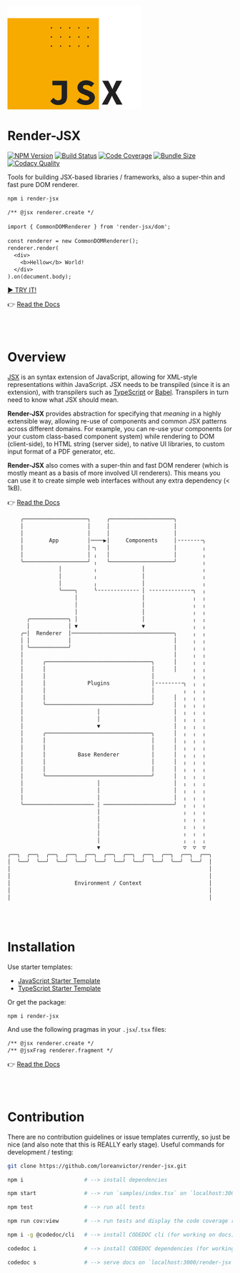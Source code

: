 <img src="/render-jsx-logo.svg" width="300"/>

# Render-JSX
[![NPM Version](https://badgen.net/npm/v/render-jsx?cache=600)](https://www.npmjs.com/package/render-jsx)
[![Build Status](https://travis-ci.org/loreanvictor/render-jsx.svg?branch=master)](https://travis-ci.org/loreanvictor/render-jsx)
[![Code Coverage](https://app.codacy.com/project/badge/Coverage/32af4af651f345fca094a0d1ea2084fe)](https://www.codacy.com/gh/loreanvictor/render-jsx/dashboard?utm_source=github.com&utm_medium=referral&utm_content=loreanvictor/render-jsx&utm_campaign=Badge_Coverage)
[![Bundle Size](https://badgen.net/bundlephobia/minzip/render-jsx?cache=300)](https://bundlephobia.com/result?p=render-jsx@latest)
[![Codacy Quality](https://app.codacy.com/project/badge/Grade/32af4af651f345fca094a0d1ea2084fe)](https://www.codacy.com/gh/loreanvictor/render-jsx/dashboard?utm_source=github.com&amp;utm_medium=referral&amp;utm_content=loreanvictor/render-jsx&amp;utm_campaign=Badge_Grade)

Tools for building JSX-based libraries / frameworks, also a super-thin and fast pure DOM renderer.

```bash
npm i render-jsx
```

```tsx
/** @jsx renderer.create */

import { CommonDOMRenderer } from 'render-jsx/dom';

const renderer = new CommonDOMRenderer();
renderer.render(
  <div>
    <b>Hellow</b> World!
  </div>
).on(document.body);
```
[► TRY IT!](https://stackblitz.com/edit/render-jsx-demo)

👉 [Read the Docs](https://loreanvictor.github.io/render-jsx/)

<br><br>

# Overview

[JSX](https://facebook.github.io/jsx/) is an syntax extension of JavaScript, 
allowing for XML-style representations within JavaScript. JSX needs to be transpiled (since it is an extension),
with transpilers such as [TypeScript](https://www.typescriptlang.org) or [Babel](https://babeljs.io).
Transpilers in turn need to know what JSX should mean.

**Render-JSX** provides abstraction for specifying that _meaning_ in a highly extensible way, allowing re-use
of components and common JSX patterns across different domains.
For example, you can re-use your components (or your custom class-based component system) while rendering to DOM (client-side),
to HTML string (server side), to native UI libraries, to custom input format of a PDF generator, etc.

**Render-JSX** also comes with a super-thin and fast DOM renderer (which is mostly meant as a basis of more involved UI renderers). 
This means you can use it to create simple web interfaces without any extra dependency (< 1kB).

👉 [Read the Docs](https://loreanvictor.github.io/render-jsx/docs/overview)

```
    ╭────────────────────╮     ╭────────────────────╮         
    │                    │     │                    │         
    │                    │     │                    │         
    │        App         │────▶│     Components     │╶╶╶╶╶╶╶╶╮
    │                    │╶╮   │                    │        ╷
    │                    │ ╷   │                    │        ╷
    ╰────────────────────╯ ╷   ╰────────────────────╯        ╷
                │          ╷             ‌‌‌ │                  ╷
                │          ╷             ‌‌‌ │                  ╷
                │          ╷             ‌‌‌ │                  ╷
                ╰────╮     ╰╶╶╶╶╶╶╶╶╶╶╶╶╶ │ ╶╶╶╶╶╶╶╶╶╶╶╶╶╶╮  ╷
                     │                    │               ╷  ╷
                     │                    │               ╷  ╷
                     │                    │               ╷  ╷
      ╭────────────╮ │                    │               ╷  ╷
      │            │ ▼                    ▼               ╷  ╷
    ╭─│  Renderer  │────────────────────────────────╮     ╷  ╷
    │ │            │                                │     ╷  ╷
    │ ╰────────────╯                                │     ╷  ╷
    │                                               │     ╷  ╷
    │      ╭─────────────────────────────────╮      │     ╷  ╷
    │      │                                 │      │     ╷  ╷
    │      │                                 │            ╷  ╷
    │      │             Plugins             │╶╶╶╶╶╶╶╶╶╮  ╷  ╷
    │      │                                 │         ╷  ╷  ╷
    │      │                                 │      │  ╷  ╷  ╷
    │      ╰─────────────────────────────────╯      │  ╷  ╷  ╷
    │                       │                       │  ╷  ╷  ╷
    │                       │                       │  ╷  ╷  ╷
    │                       ▼                       │  ╷  ╷  ╷
    │      ╭─────────────────────────────────╮      │  ╷  ╷  ╷
    │      │                                 │      │  ╷  ╷  ╷
    │      │                                 │      │  ╷  ╷  ╷
    │      │          Base Renderer          │      │  ╷  ╷  ╷
    │      │                                 │      │  ╷  ╷  ╷
    │      │                                 │      │  ╷  ╷  ╷
    │      ╰─────────────────────────────────╯      │  ╷  ╷  ╷
    │                       │                       │  ╷  ╷  ╷
    │                       │                       │  ╷  ╷  ╷
    │                       │                       │  ╷  ╷  ╷
    ╰────────────────────── │ ──────────────────────╯  ╷  ╷  ╷
                            │                          ╷  ╷  ╷
                            │                          ╷  ╷  ╷
                            │                          ╷  ╷  ╷
                            │                          ╷  ╷  ╷
                            │                          ╷  ╷  ╷
                            ▼                          ▽  ▽  ▽
╭──╮  ╭──╮  ╭──╮  ╭──╮  ╭──╮  ╭──╮  ╭──╮  ╭──╮  ╭──╮  ╭──╮  ╭──╮
│  ╰──╯  ╰──╯  ╰──╯  ╰──╯  ╰──╯  ╰──╯  ╰──╯  ╰──╯  ╰──╯  ╰──╯  │
│                                                              │
│                                                              │
│                    Environment / Context                     │
│                                                              │
│                                                              │
```

<br><br>

# Installation

Use starter templates:
- [JavaScript Starter Template](https://github.com/loreanvictor/render-jsx-starter-js)
- [TypeScript Starter Template](https://github.com/loreanvictor/render-jsx-starter-ts)

Or get the package:
```
npm i render-jsx
```
And use the following pragmas in your `.jsx`/`.tsx` files:
```
/** @jsx renderer.create */
/** @jsxFrag renderer.fragment */
```
👉 [Read the Docs](https://loreanvictor.github.io/render-jsx/docs/install)

<br><br>

# Contribution

There are no contribution guidelines or issue templates currently, so just be nice (and also note that this is REALLY early stage).
Useful commands for development / testing:
```bash
git clone https://github.com/loreanvictor/render-jsx.git
```
```bash
npm i                   # --> install dependencies
```
```bash
npm start               # --> run `samples/index.tsx` on `localhost:3000`
```
```bash
npm test                # --> run all tests
```
```bash
npm run cov:view        # --> run tests and display the code coverage report
```
```bash
npm i -g @codedoc/cli   # --> install CODEDOC cli (for working on docs)
```
```bash
codedoc i               # --> install CODEDOC dependencies (for working on docs)
```
```bash
codedoc s               # --> serve docs on `localhost:3000/render-jsx` (from `docs/md/`)
```
